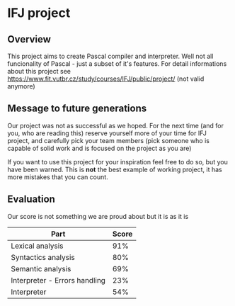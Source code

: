IFJ project
===========

Overview
--------
This project aims to create Pascal compiler and interpreter. Well not all funcionality of Pascal - just a subset of it's features.
For detail informations about this project see https://www.fit.vutbr.cz/study/courses/IFJ/public/project/ (not valid anymore)

Message to future generations
-----------------------------
Our project was not as successful as we hoped. For the next time (and for you, who are reading this) reserve yourself more of your time for IFJ project, and carefully pick your team members (pick someone who is capable of solid work and is focused on the project as you are)

If you want to use this project for your inspiration feel free to do so, but you have been warned. This is __not__ the best example of working project, it has more mistakes that you can count.

Evaluation
----------
Our score is not something we are proud about but it is as it is

| Part                          | Score |
| ----------------------------- | ----- |
| Lexical analysis              | 91%   |
| Syntactics analysis           | 80%   |
| Semantic analysis             | 69%   |
| Interpreter - Errors handling | 23%   |
| Interpreter                   | 54%   |
